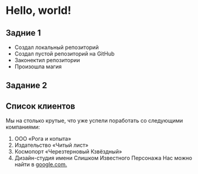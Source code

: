 # Hello, world!
## Задние 1
- Создал локальный репозиторий
- Создал пустой репозиторий на GitHub
- Законектил репозитории 
- Произошла магия
## Задание 2
## Список клиентов
Мы на столько крутые, что уже успели поработать со следующими компаниями:
1. ООО «Рога и копыта»
2. Издательство «Читый лист»
3. Космопорт «Черезтерновый Кзвёздный»
4. Дизайн-студия имени Слишком Известного Персонажа
Нас можно найти в [google.com.](https://www.google.com/search?sxsrf=AB5stBjjveFsz3VmKYxC8EbM2G6EBfj_Qg:1689875431303&q=%D0%9A%D0%BE%D1%82%D0%B8%D0%BA%D0%B8&tbm=isch&sa=X&sqi=2&ved=2ahUKEwiAo7DG7J2AAxVuJRAIHVRHBn0Q0pQJegQIDBAB&biw=1536&bih=746&dpr=1.25)
